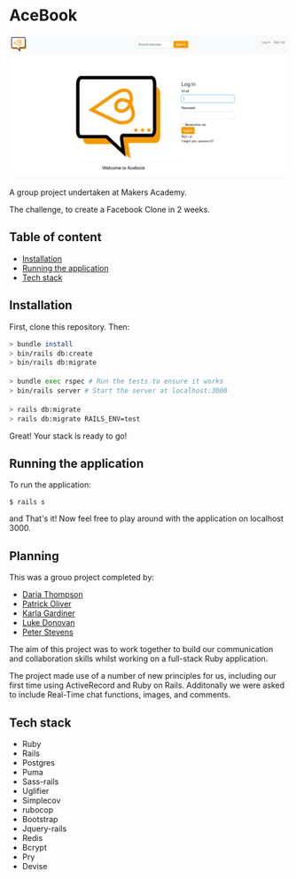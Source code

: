 # AceBook

![screenshot](https://raw.githubusercontent.com/Thatguy560/CV/master/Assets/Screenshot%202020-05-20%20at%2018.46.14.png)

A group project undertaken at Makers Academy. 

The challenge, to create a Facebook Clone in 2 weeks. 

## Table of content

- [Installation](#installation)
- [Running the application](#running-the-application)
- [Tech stack](#tech-stack)

## Installation

First, clone this repository. Then:

```bash
> bundle install
> bin/rails db:create
> bin/rails db:migrate

> bundle exec rspec # Run the tests to ensure it works
> bin/rails server # Start the server at localhost:3000

> rails db:migrate
> rails db:migrate RAILS_ENV=test
```

Great! Your stack is ready to go!

## Running the application

To run the application:

```
$ rails s
```

and That's it! Now feel free to play around with the application on localhost 3000.

## Planning

This was a grouo project completed by:

- [Daria Thompson](https://github.com/dariathompson)
- [Patrick Oliver](https://github.com/poliver24)
- [Karla Gardiner](https://github.com/KG700)
- [Luke Donovan](https://github.com/lukedonov)
- [Peter Stevens](https://github.com/thatguy560)

The aim of this project was to work together to build our communication and collaboration skills whilst working on a full-stack Ruby application.

The project made use of a number of new principles for us, including our first time using ActiveRecord and Ruby on Rails. 
Additonally we were asked to include Real-Time chat functions, images, and comments. 

## Tech stack

- Ruby
- Rails
- Postgres
- Puma
- Sass-rails
- Uglifier
- Simplecov
- rubocop
- Bootstrap
- Jquery-rails
- Redis
- Bcrypt
- Pry
- Devise
